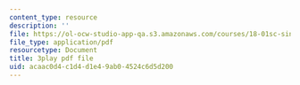```yaml
---
content_type: resource
description: ''
file: https://ol-ocw-studio-app-qa.s3.amazonaws.com/courses/18-01sc-single-variable-calculus-fall-2010/acaac0d4c1d4d1e49ab04524c6d5d200_wOHrNt9ScYs.pdf
file_type: application/pdf
resourcetype: Document
title: 3play pdf file
uid: acaac0d4-c1d4-d1e4-9ab0-4524c6d5d200
---
```

